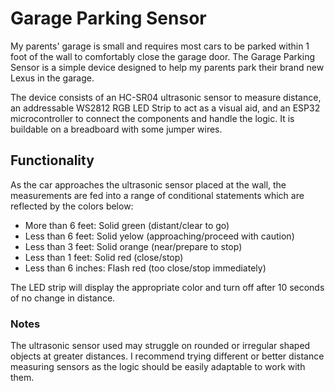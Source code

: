# Garage Parking Sensor

My parents' garage is small and requires most cars to be parked within 1 foot of the wall to comfortably close the garage door. 
The Garage Parking Sensor is a simple device designed to help my parents park their brand new Lexus in the garage. 

The device consists of an HC-SR04 ultrasonic sensor to measure distance, an addressable WS2812 RGB LED Strip to act as a visual aid, and an ESP32 microcontroller to connect the components and handle the logic. It is buildable on a breadboard with some jumper wires.

## Functionality
As the car approaches the ultrasonic sensor placed at the wall, the measurements are fed into a range of conditional statements which are reflected by the colors below:
- More than 6 feet: Solid green (distant/clear to go)
- Less than 6 feet: Solid yelow (approaching/proceed with caution)
- Less than 3 feet: Solid orange (near/prepare to stop)
- Less than 1 feet: Solid red (close/stop)
- Less than 6 inches: Flash red (too close/stop immediately)

The LED strip will display the appropriate color and turn off after 10 seconds of no change in distance.

### Notes

The ultrasonic sensor used may struggle on rounded or irregular shaped objects at greater distances. I recommend trying different or better distance measuring sensors as the logic should be easily adaptable to work with them.
